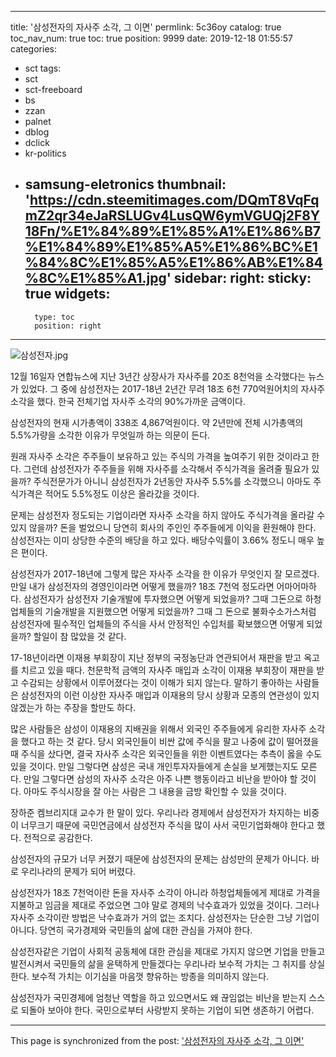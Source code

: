 
---
title: '삼성전자의 자사주 소각, 그 이면'
permlink: 5c36oy
catalog: true
toc_nav_num: true
toc: true
position: 9999
date: 2019-12-18 01:55:57
categories:
- sct
tags:
- sct
- sct-freeboard
- bs
- zzan
- palnet
- dblog
- dclick
- kr-politics
- samsung-eletronics
thumbnail: 'https://cdn.steemitimages.com/DQmT8VqFqmZ2qr34eJaRSLUGv4LusQW6ymVGUQj2F8Y18Fn/%E1%84%89%E1%85%A1%E1%86%B7%E1%84%89%E1%85%A5%E1%86%BC%E1%84%8C%E1%85%A5%E1%86%AB%E1%84%8C%E1%85%A1.jpg'
sidebar:
    right:
        sticky: true
widgets:
    -
        type: toc
        position: right
---


![삼성전자.jpg](https://cdn.steemitimages.com/DQmT8VqFqmZ2qr34eJaRSLUGv4LusQW6ymVGUQj2F8Y18Fn/%E1%84%89%E1%85%A1%E1%86%B7%E1%84%89%E1%85%A5%E1%86%BC%E1%84%8C%E1%85%A5%E1%86%AB%E1%84%8C%E1%85%A1.jpg)

12월 16일자 연합뉴스에 지난 3년간 상장사가 자사주를 20조 8천억을 소각했다는 뉴스가 있었다. 그 중에 삼성전자는 2017-18년 2년간 무려 18조 6천 770억원어치의 자사주 소각을 했다. 한국 전체기업 자사주 소각의 90%가까운 금액이다.

삼성전자의 현재 시가총액이 338조 4,867억원이다. 약 2년만에 전체 시가총액의 5.5%가량을 소각한 이유가 무엇일까 하는 의문이 든다.

원래 자사주 소각은 주주들이 보유하고 있는 주식의 가격을 높여주기 위한 것이라고 한다. 그런데 삼성전자가 주주들을 위해 자사주를 소각해서 주식가격을 올려줄 필요가 있을까? 주식전문가가 아니니 삼성전자가 2년동안 자사주 5.5%를 소각했으니 아마도 주식가격은 적어도 5.5%정도 이상은 올라갔을 것이다.

문제는 삼성전자 정도되는 기업이라면 자사주 소각을 하지 않아도 주식가격을 올라갈 수 있지 않을까? 돈을 벌었으니 당연히 회사의 주인인 주주들에게 이익을 환원해야 한다. 삼성전자는 이미 상당한 수준의 배당을 하고 있다. 배당수익률이 3.66% 정도니 매우 높은 편이다.

삼성전자가 2017-18년에 그렇게 많은 자사주 소각을 한 이유가 무엇인지 잘 모르겠다. 만일 내가 삼성전자의 경영인이라면 어떻게 했을까? 18조 7천억 정도라면 어마어마하다. 삼성전자가 삼성전자 기술개발에 투자했으면 어떻게 되었을까? 그때 그돈으로 하청업체들의 기술개발을 지원했으면 어떻게 되었을까? 그때 그 돈으로 불화수소가스처럼 삼성전자에 필수적인 업체들의 주식을 사서 안정적인 수입처를 확보했으면 어떻게 되었을까? 할일이 참 많았을 것 같다.

17-18년이라면 이재용 부회장이 지난 정부의 국정농단과 연관되어서 재판을 받고 옥고를 치르고 있을 때다. 천문학적 금액의 자사주 매입과 소각이 이재용 부회장이 재판을 받고 수감되는 상황에서 이루어졌다는 것이 이해가 되지 않는다. 말하기 좋아하는 사람들은 삼성전자의 이런 이상한 자사주 매입과 이재용의 당시 상황과 모종의 연관성이 있지 않겠는가 하는 주장을 할만도 하다.

많은 사람들은 삼성이 이재용의 지배권을 위해서 외국인 주주들에게 유리한 자사주 소각을 했다고 하는 것 같다. 당시 외국인들이 비싼 값에 주식을 팔고 나중에 값이 떨어졌을 때 주식을 샀다면, 결국 자사주 소각은 외국인들을 위한 이벤트였다는 추측이 옳을 수도 있을 것이다. 만일 그렇다면 삼성은 국내 개인투자자들에게 손실을 보게했는지도 모른다. 만일 그렇다면 삼성의 자사주 소각은 아주 나쁜 행동이라고 비난을 받아야 할 것이다. 아마도 주식시장을 잘 아는 사람은 그 내용을 금방 확인할 수 있을 것이다.

장하준 켐브리지대 교수가 한 말이 있다. 우리나라 경제에서 삼성전자가 차지하는 비중이 너무크기 때문에 국민연금에서 삼성전자 주식을 많이 사서 국민기업화해야 한다고 했다. 전적으로 공감한다.

삼성전자의 규모가 너무 커졌기 때문에 삼성전자의 문제는 삼성만의 문제가 아니다. 바로 우리나라의 문제가 되어 버렸다.

삼성전자가 18조 7천억이란 돈을 자사주 소각이 아니라 하청업체들에게 제대로 가격을 지불하고 임금을 제대로 주었으면 그야 말로 경제의 낙수효과가 있었을 것이다. 그러나 자사주 소각이란 방법은 낙수효과가 거의 없는 조치다. 삼성전자는 단순한 그냥 기업이 아니다. 당연히 국가경제와 국민들의 삶에 대한 관심을 가져야 한다.

삼성전자같은 기업이 사회적 공동체에 대한 관심을 제대로 가지지 않으면 기업을 만들고 발전시켜서 국민들의 삶을 윤택하게 만들겠다는 우리나라 보수적 가치는 그 취지를 상실한다. 보수적 가치는 이기심을 마음껏 향유하는 방종을 의미하지 않는다.

삼성전자가 국민경제에 엄청난 역할을 하고 있으면서도 왜 끊임없는 비난을 받는지 스스로 되돌아 보아야 한다. 국민으로부터 사랑받지 못하는 기업이 되면 생존하기 어렵다.

- - -

This page is synchronized from the post: ['삼성전자의 자사주 소각, 그 이면'](https://steemit.com/@oldstone/5c36oy)
